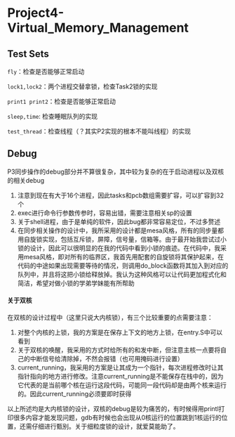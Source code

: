 
# Project4-Virtual_Memory_Management

## Test Sets

`fly`：检查是否能够正常启动

`lock1,lock2`：两个进程交替拿锁，检查Task2锁的实现

`print1 print2`：检查是否能够正常启动

`sleep,time`:  检查睡眠队列的实现

`test_thread`：检查线程（？其实P2实现的根本不能叫线程）的实现

## Debug

P3同步操作的debug部分并不算很复杂，其中较为复杂的在于启动进程以及双核的相关debug

1. 注意到现在有大于16个进程，因此tasks和pcb数组需要扩容，可以扩容到32个
2. exec进行命令行参数传参时，容易出错，需要注意相关sp的设置
3. 关于shell进程，由于是单纯的软件，因此bug都非常容易定位，不过多赘述
4. 在同步相关操作的设计中，我所采用的设计都是mesa风格，所有的同步量都用自旋锁实现，包括互斥锁，屏障，信号量，信箱等。由于最开始我尝试过小锁的设计，因此可以很明显的在我的代码中看到小锁的痕迹。在代码中，我采用mesa风格，即对所有的临界区，我首先用配套的自旋锁将其保护起来，在代码的中途如果出现需要等待的情况，则调用do_block函数将其加入到对应的队列中，并且将这把小锁给释放掉。我认为这种风格可以让代码更加程式化和简洁，希望对做小锁的学弟学妹能有所帮助

#### 关于双核

在双核的设计过程中（这里只说大内核锁），有三个比较重要的点需要注意：

1. 对整个内核的上锁，我的方案是在保存上下文的地方上锁，在entry.S中可以看到
2. 关于双核的唤醒，我采用的方式时给所有的和发中断，但注意主核一点要将自己的中断信号给清除掉，不然会报错（也可用掩码进行设置）
3. current_running，我采用的方案是让其成为一个指针，每次进程修改时让其指针指向的地方进行修改。注意current_running是不能保存在栈中的，因为它代表的是当前哪个核在运行这段代码，可能同一段代码却是由两个核来运行的。因此current_running必须要即时获得

以上所述均是大内核锁的设计，双核的debug是较为痛苦的，有时候得用printl打印很多内容才能发现问题，gdb有时候也会出现从0核运行的位置跳到1核运行的位置，还需仔细进行甄别。关于细粒度锁的设计，就爱莫能助了。
